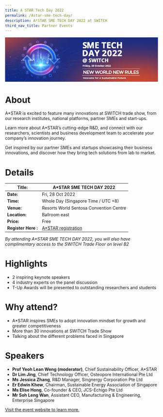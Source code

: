 ```yaml
---
title: A STAR Tech Day 2022
permalink: /Astar-sme-tech-day/
description: A*STAR SME TECH DAY 2022 at SWITCH
third_nav_title: Partner Events
---
```

![SME TECH DAY 2022 at SWITCH](/images/smetechday2022_web-banner-a(1000x290)-v2-(3).jpg)
# About
A\*STAR is excited to feature many innovations at SWITCH trade show, from our research institutes, national platforms, partner SMEs and start-ups.

Learn more about A\*STAR’s cutting-edge R&D, and connect with our researchers, scientists and business development team to accelerate your company’s innovation journey.

Get inspired by our partner SMEs and startups showcasing their business innovations, and discover how they bring tech solutions from lab to market.

# Details

| **Title:** | **A\*STAR SME TECH DAY 2022** |
| -------- | -------- |
|**Date:** | Fri, 28 Oct 2022 |
| **Time:** | Whole Day (Singapore Time / UTC +8) |
|**Venue:** | Resorts World Sentosa Convention Centre |
|**Location:** | Ballroom east |
|**Price:** | Free |
|**Register Here :** |[A*STAR registration ](https://form.jotform.com/222341050862446)

*By attending A\*STAR SME TECH DAY 2022, you will also have complimentary access to the SWITCH Trade Floor on level B2*

# Highlights
* 2 inspiring keynote speakers 
* 4 industry experts on the panel discussion 
*  T-Up Awards will be presented to outstanding researchers and students

# Why attend?
* A\*STAR inspires SMEs to adopt innovation mindset for growth and greater competitiveness
* More than 30 innovations at SWITCH Trade Show 
* Talking about the different problems faced in Singapore

# Speakers
* **Prof Yeoh Lean Weng (moderator)**, Chief Sustainability Officer, A\*STAR
* **Dr Lim Jing**, Chief Technology Officer, Osteopore International Pte Ltd
* **Ms Jessica Zhang**, R&D Manager, Singnergy Corporation Pte Ltd
* **Er Edwin Khew**, Chairman, Sustainable Energy Association of Singapore
* **Ms Elise Hong**, Co-founder & CEO, JCS-Echigo Pte Ltd
* **Mr Soh Leng Wan**, Assistant CEO, Manufacturing & Engineering, Enterprise Singapore

[Visit the event website to learn more.](https://www.a-star.edu.sg/switch-2022/a-star-switch-2022)